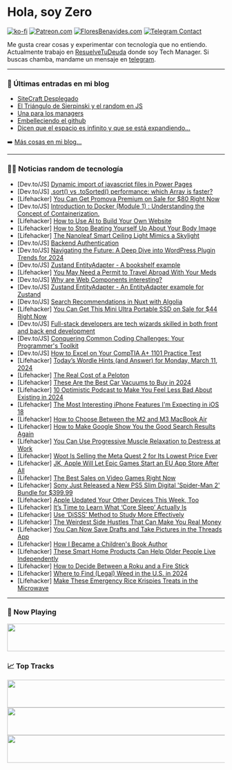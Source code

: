# Hola, soy Zero

[![ko-fi](https://ko-fi.com/img/githubbutton_sm.svg)](https://ko-fi.com/J3J4N0LUK)
[![Patreon.com](https://img.shields.io/endpoint.svg?url=https%3A%2F%2Fshieldsio-patreon.vercel.app%2Fapi%3Fusername%3Dzerodragon%26type%3Dpatrons&style=for-the-badge)](https://patreon.com/zerodragon)
[![FloresBenavides.com](https://img.shields.io/website?down_message=oops&label=MiBlog&style=for-the-badge&up_message=online&url=https%3A%2F%2Ffloresbenavides.com)](https://floresbenavides.com)
[![Telegram Contact](https://img.shields.io/badge/escr%C3%ADbeme-ZeroDragon-%2326A5E4?style=for-the-badge&logo=telegram)](https://t.me/zerodragon)

Me gusta crear cosas y experimentar con tecnología que no entiendo.
Actualmente trabajo en [ResuelveTuDeuda](http://github.com/resuelve) donde soy Tech Manager.
Si buscas chamba, mandame un mensaje en [telegram](https://t.me/zerodragon).

---

### 📕 Últimas entradas en mi blog
<!-- BLOG-POST-LIST:START -->
- [SiteCraft Desplegado](https://floresbenavides.com/sitecraft-desplegado/)
- [El Triángulo de Sierpinski y el random en JS](https://floresbenavides.com/el-triangulo-de-sierpinski-y-el-random-en-js/)
- [Una para los managers](https://floresbenavides.com/una-para-los-managers/)
- [Embelleciendo el github](https://floresbenavides.com/embelleciendo-el-github/)
- [Dicen que el espacio es infinito y que se está expandiendo…](https://floresbenavides.com/dicen-que-el-espacio-es-infinito-y-que-se-esta-expandiendo/)
<!-- BLOG-POST-LIST:END -->

➡️ [Más cosas en mi blog...](https://floresbenavides.com)

---

### 👨‍💻 Noticias random de tecnología
<!-- TECH-POSTS:START -->
- [Dev.to/JS] [Dynamic import of javascript files in Power Pages](https://dev.to/andrewelans/dynamic-import-of-javascript-files-in-power-pages-3729)
- [Dev.to/JS] [.sort&lpar;&rpar; vs .toSorted&lpar;&rpar; performance: which Array is faster?](https://dev.to/dariomannu/sort-vs-tosorted-performance-which-array-is-faster-2gbg)
- [Lifehacker] [You Can Get Promova Premium on Sale for $80 Right Now](https://lifehacker.com/entertainment/promova-premium-sale)
- [Dev.to/JS] [Introduction to Docker &lpar;Module 1&rpar; : Understanding the Concept of Containerization.](https://dev.to/vectorware/introduction-to-docker-module-1-understanding-the-concept-of-containerization-16ec)
- [Lifehacker] [How to Use AI to Build Your Own Website](https://lifehacker.com/tech/how-to-use-ai-to-build-your-own-website)
- [Lifehacker] [How to Stop Beating Yourself Up About Your Body Image](https://lifehacker.com/health/how-to-stop-beating-yourself-up-about-your-body-image)
- [Lifehacker] [The Nanoleaf Smart Ceiling Light Mimics a Skylight](https://lifehacker.com/tech/nanoleaf-skylight-review)
- [Dev.to/JS] [Backend Authentication](https://dev.to/asharali999/backend-authentication-2n1m)
- [Dev.to/JS] [Navigating the Future: A Deep Dive into WordPress Plugin Trends for 2024](https://dev.to/jamesmartindev/navigating-the-future-a-deep-dive-into-wordpress-plugin-trends-for-2024-48p9)
- [Dev.to/JS] [Zustand EntityAdapter - A bookshelf example](https://dev.to/michaeljota/zustand-entityadapter-a-bookshelf-example-28bk)
- [Lifehacker] [You May Need a Permit to Travel Abroad With Your Meds](https://lifehacker.com/travel/you-may-need-permit-to-travel-abroad-with-meds)
- [Dev.to/JS] [Why are Web Components interesting?](https://dev.to/rrees/why-are-web-components-interesting-1p53)
- [Dev.to/JS] [Zustand EntityAdapter - An EntityAdapter example for Zustand](https://dev.to/michaeljota/zustand-entityadapter-an-entityadapter-example-for-zustand-cd2)
- [Dev.to/JS] [Search Recommendations in Nuxt with Algolia](https://dev.to/jacobandrewsky/search-recommendations-in-nuxt-with-algolia-23o)
- [Lifehacker] [You Can Get This Mini Ultra Portable SSD on Sale for $44 Right Now](https://lifehacker.com/tech/mini-ultra-portable-ssd-sale)
- [Dev.to/JS] [Full-stack developers are tech wizards skilled in both front and back end development](https://dev.to/codingmadeeasy/full-stack-developers-are-tech-wizards-skilled-in-both-front-and-back-end-development-1191)
- [Dev.to/JS] [Conquering Common Coding Challenges: Your Programmer&#39;s Toolkit](https://dev.to/abdelbrid/conquering-common-coding-challenges-your-programmers-toolkit-ln0)
- [Dev.to/JS] [How to Excel on Your CompTIA A+ 1101 Practice Test](https://dev.to/eally1939/how-to-excel-on-your-comptia-a-1101-practice-test-1do2)
- [Lifehacker] [Today’s Wordle Hints &lpar;and Answer&rpar; for Monday, March 11, 2024](https://lifehacker.com/entertainment/wordle-hint-answer-today)
- [Lifehacker] [The Real Cost of a Peloton](https://lifehacker.com/money/the-real-cost-of-a-peloton)
- [Lifehacker] [These Are the Best Car Vacuums to Buy in 2024](https://lifehacker.com/home/the-best-car-vacuums)
- [Lifehacker] [10 Optimistic Podcast to Make You Feel Less Bad About Existing in 2024](https://lifehacker.com/entertainment/the-best-optimistic-podcasts)
- [Lifehacker] [The Most Interesting iPhone Features I&#39;m Expecting in iOS 18](https://lifehacker.com/tech/iphone-features-expected-in-ios-18)
- [Lifehacker] [How to Choose Between the M2 and M3 MacBook Air](https://lifehacker.com/tech/m3-versus-m2-macbook-air)
- [Lifehacker] [How to Make Google Show You the Good Search Results Again](https://lifehacker.com/tech/how-to-get-more-accurate-google-search-results)
- [Lifehacker] [You Can Use Progressive Muscle Relaxation to Destress at Work](https://lifehacker.com/work/use-progressive-muscle-relaxation-to-destress-at-work)
- [Lifehacker] [Woot Is Selling the Meta Quest 2 for Its Lowest Price Ever](https://lifehacker.com/tech/the-meta-quest-2-woot-sale)
- [Lifehacker] [JK, Apple Will Let Epic Games Start an EU App Store After All](https://lifehacker.com/tech/apple-blocks-epic-games-from-starting-an-app-store-in-the-eu)
- [Lifehacker] [The Best Sales on Video Games Right Now](https://lifehacker.com/best-video-game-deals)
- [Lifehacker] [Sony Just Released a New PS5 Slim Digital &#39;Spider-Man 2&#39; Bundle for $399.99](https://lifehacker.com/entertainment/sony-ps5-slim-digital-bundle-sale)
- [Lifehacker] [Apple Updated Your Other Devices This Week, Too](https://lifehacker.com/tech/apple-updated-other-devices-this-week)
- [Lifehacker] [It’s Time to Learn What ‘Core Sleep’ Actually Is](https://lifehacker.com/health/what-is-core-sleep-apple-watch)
- [Lifehacker] [Use ‘DiSSS’ Method to Study More Effectively](https://lifehacker.com/family/disss-method-to-study-more-effectively)
- [Lifehacker] [The Weirdest Side Hustles That Can Make You Real Money](https://lifehacker.com/money/the-weirdest-side-hustles-that-can-make-money)
- [Lifehacker] [You Can Now Save Drafts and Take Pictures in the Threads App](https://lifehacker.com/tech/you-can-now-save-drafts-and-take-pictures-in-threads)
- [Lifehacker] [How I Became a Children&#39;s Book Author](https://lifehacker.com/money/how-i-became-a-childrens-book-author)
- [Lifehacker] [These Smart Home Products Can Help Older People Live Independently](https://lifehacker.com/tech/these-smart-home-products-help-older-people-live-at-home)
- [Lifehacker] [How to Decide Between a Roku and a Fire Stick](https://lifehacker.com/tech/roku-vs-fire-tv-stick)
- [Lifehacker] [Where to Find &lpar;Legal&rpar; Weed in the U.S. in 2024](https://lifehacker.com/where-is-weed-legal-in-the-us)
- [Lifehacker] [Make These Emergency Rice Krispies Treats in the Microwave](https://lifehacker.com/food-drink/microwave-rice-krispies-treats-recipe)<!-- TECH-POSTS:END -->

---

### 🎵 Now Playing
<a href="https://spotify-now-playing-dun.vercel.app/now-playing?open"><img src="https://spotify-now-playing-dun.vercel.app/now-playing" width="540" height="64"></a>

### 📈 Top Tracks
<a href="https://spotify-now-playing-dun.vercel.app/top-tracks?i=1&open"><img src="https://spotify-now-playing-dun.vercel.app/top-tracks?i=1" width="540" height="64"></a>
<a href="https://spotify-now-playing-dun.vercel.app/top-tracks?i=2&open"><img src="https://spotify-now-playing-dun.vercel.app/top-tracks?i=2" width="540" height="64"></a>
<a href="https://spotify-now-playing-dun.vercel.app/top-tracks?i=3&open"><img src="https://spotify-now-playing-dun.vercel.app/top-tracks?i=3" width="540" height="64"></a>
